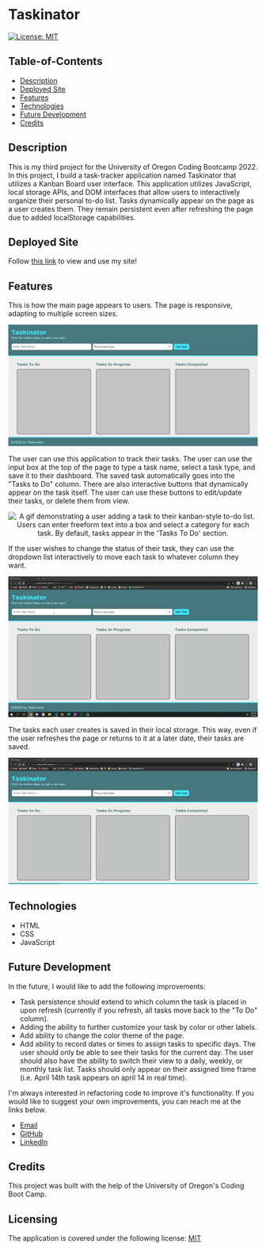 # Taskinator

[![License: MIT](https://img.shields.io/badge/License-MIT-yellow.svg)](https://opensource.org/licenses/MIT)

## Table-of-Contents

- [Description](#description)
- [Deployed Site](#deployed-site)
- [Features](#features)
- [Technologies](#technologies)
- [Future Development](#future-development)
- [Credits](#credits)

## Description

This is my third project for the University of Oregon Coding Bootcamp 2022. In this project, I build a task-tracker application named Taskinator that utilizes a Kanban Board user interface. This application utilizes JavaScript, local storage APIs, and DOM interfaces that allow users to interactively organize their personal to-do list. Tasks dynamically appear on the page as a user creates them. They remain persistent even after refreshing the page due to added localStorage capabilities.

## Deployed Site

Follow [this link](https://ashlynn4567.github.io/Taskinator/) to view and use my site!

## Features

This is how the main page appears to users. The page is responsive, adapting to multiple screen sizes.

<p align="center">
<img alt="A screenshot of the home page of Taskinator. There is a freeform text field near the top of the page, with a dropdown task-type list next to it. There is a submit button to the right of these two entry fields. In the main portion of the page, there are three columns - 'Tasks To Do', 'Tasks In Progress' and Tasks Completed'. These sections are where tasks are populated once the user creates them." src="./assets/images/taskinator-screenshot.jpg"/>
</p>

The user can use this application to track their tasks. The user can use the input box at the top of the page to type a task name, select a task type, and save it to their dashboard. The saved task automatically goes into the "Tasks to Do" column. There are also interactive buttons that dynamically appear on the task itself. The user can use these buttons to edit/update their tasks, or delete them from view.

<p align="center">
<img alt="A gif demonstrating a user adding a task to their kanban-style to-do list. Users can enter freeform text into a box and select a category for each task. By default, tasks appear in the 'Tasks To Do' section." src="./assets/images/taskinator-demo-1.gif"/>
</p>

If the user wishes to change the status of their task, they can use the dropdown list interactively to move each task to whatever column they want.

<p align="center">
<img alt="A gif demonstrating a user selecting different task types. When a different column type is assigned to a task, that task automatically moves to the newly assigned column." src="./assets/images/taskinator-demo-2.gif"/>
</p>

The tasks each user creates is saved in their local storage. This way, even if the user refreshes the page or returns to it at a later date, their tasks are saved.

<p align="center">
<img alt="A gif demonstrating that even after refreshing the page, tasks stay persistently on the page due to added localStorage capabilities." src="./assets/images/taskinator-demo-3.gif"/>
</p>

## Technologies

- HTML
- CSS
- JavaScript

## Future Development

In the future, I would like to add the following improvements:

- Task persistence should extend to which column the task is placed in upon refresh (currently if you refresh, all tasks move back to the "To Do" column).
- Adding the ability to further customize your task by color or other labels.
- Add ability to change the color theme of the page.
- Add ability to record dates or times to assign tasks to specific days. The user should only be able to see their tasks for the current day. The user should also have the ability to switch their view to a daily, weekly, or monthly task list. Tasks should only appear on their assigned time frame (i.e. April 14th task appears on april 14 in real time).

I'm always interested in refactoring code to improve it's functionality. If you would like to suggest your own improvements, you can reach me at the links below.

- <a href="mailto:ashlynn4567@gmail.com">Email</a>
- <a href="https://github.com/ashlynn4567">GitHub</a>
- <a href="https://www.linkedin.com/in/ashley-lynn-smith/">LinkedIn</a>

## Credits

This project was built with the help of the University of Oregon's Coding Boot Camp.

## Licensing

The application is covered under the following license: [MIT](https://opensource.org/licenses/MIT)
